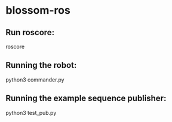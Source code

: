 # blossom-ros

## Run roscore:
roscore 

## Running the robot:
python3 commander.py

## Running the example sequence publisher:
python3 test_pub.py
